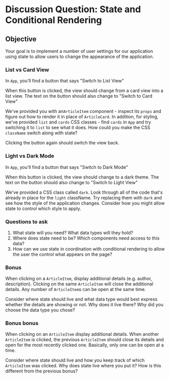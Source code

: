# Discussion Question: State and Conditional Rendering

## Objective

Your goal is to implement a number of user settings for our application using state to allow users to change the appearance of the application.

### List vs Card View

In `App`, you'll find a button that says "Switch to List View"

When this button is clicked, the view should change from a card view into a list view. The text on the button should also change to "Switch to Card View"

We've provided you with an`ArticleItem` component - inspect its `props` and figure out how to render it in place of `ArticleCard`. In addition, for styling, we've provided `list` and  `cards` CSS classes - find `cards` in `App` and try switching it to `list` to see what it does. How could you make the CSS `className` switch along with state?

Clicking the button again should switch the view back.

### Light vs Dark Mode

In `App`, you'll find a button that says "Switch to Dark Mode"

When this button is clicked, the view should change to a dark theme. The text on the button should also change to "Switch to Light View"

We've provided a CSS class called `dark`. Look through all of the code that's already in place for the `light` className. Try replacing them with `dark` and see how the style of the application changes. Consider how you might allow state to control which style to apply.


### Questions to ask

1. What state will you need? What data types will they hold?
2. Where does state need to be? Which components need access to this data?
3. How can we use state in coordination with conditional rendering to allow the user the control what appears on the page?

### Bonus

When clicking on a `ArticleItem`, display additional details (e.g. author, description). Clicking on the same `ArticleItem` will close the additional details. Any number of `ArticleItem`s can be open at the same time.

Consider where state should live and what data type would best express whether the details are showing or not. Why does it live there? Why did you choose the data type you chose?

### Bonus bonus

When clicking on an `ArticleItem` display additional details. When another `ArticleItem` is clicked, the previous `ArticleItem` should close its details and open for the most recently clicked one. Basically, only one can be open at a time.

Consider where state should live and how you keep track of which `ArticleItem` was clicked. Why does state live where you put it? How is this different from the previous bonus?